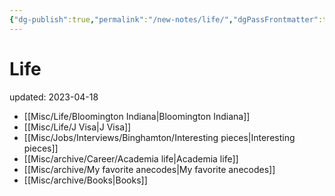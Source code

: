 ```yaml
---
{"dg-publish":true,"permalink":"/new-notes/life/","dgPassFrontmatter":true}
---
```



# Life
updated: 2023-04-18

- [[Misc/Life/Bloomington Indiana\|Bloomington Indiana]]
- [[Misc/Life/J Visa\|J Visa]]
- [[Misc/Jobs/Interviews/Binghamton/Interesting pieces\|Interesting pieces]]
- [[Misc/archive/Career/Academia life\|Academia life]]
- [[Misc/archive/My favorite anecodes\|My favorite anecodes]]
- [[Misc/archive/Books\|Books]]